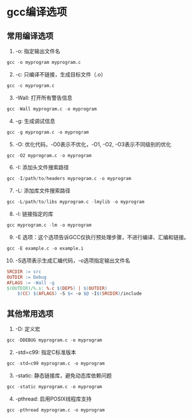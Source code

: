 # gcc编译选项

## 常用编译选项

1. -o: 指定输出文件名

```python
gcc -o myprogram myprogram.c
```

2. -c: 只编译不链接，生成目标文件（.o）

```python
gcc -c myprogram.c
```

3. -Wall: 打开所有警告信息

```python
gcc -Wall myprogram.c -o myprogram
```

4. -g: 生成调试信息

```python
gcc -g myprogram.c -o myprogram
```

5. -O: 优化代码，-O0表示不优化，-O1, -O2, -O3表示不同级别的优化

```python
gcc -O2 myprogram.c -o myprogram
```

6. -I: 添加头文件搜索路径

```python
gcc -I/path/to/headers myprogram.c -o myprogram
```

7. -L: 添加库文件搜索路径

```python
gcc -L/path/to/libs myprogram.c -lmylib -o myprogram
```

8. -l: 链接指定的库

```python
gcc myprogram.c -lm -o myprogram
```

9. -E 选项：这个选项告诉GCC仅执行预处理步骤，不进行编译、汇编和链接。

```python
gcc -E example.c -o example.i
```

10. -S选项表示生成汇编代码，-o选项指定输出文件名

```makefile
SRCDIR := src
OUTDIR := Debug
AFLAGS := -Wall -g
$(OUTDIR)/%.s: %.c $(DEPS) | $(OUTDIR)
    $(CC) $(AFLAGS) -S $< -o $@ -I$(SRCDIR)/include
```

## 其他常用选项

1. -D: 定义宏

```python
gcc -DDEBUG myprogram.c -o myprogram
```

2. -std=c99: 指定C标准版本

```python
gcc -std=c99 myprogram.c -o myprogram
```

3. -static: 静态链接库，避免动态库依赖问题

```python
gcc -static myprogram.c -o myprogram
```

4. -pthread: 启用POSIX线程库支持

```python
gcc -pthread myprogram.c -o myprogram
```
